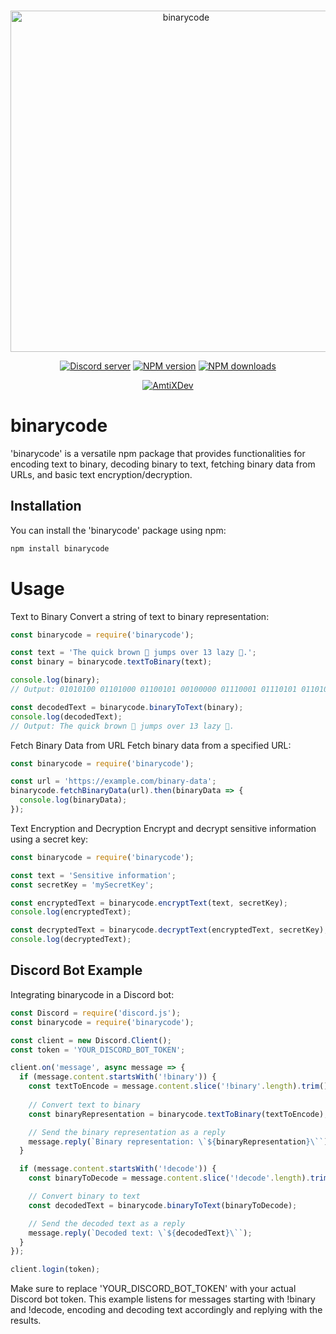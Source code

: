 <div align="center">
    <br />
    <p>
        <a href="https://amtixdev.xyz"><img src="https://cdn.discordapp.com/attachments/1141443355532873879/1173692642551402608/mybanner-o-x_1.png?ex=6564e174&is=65526c74&hm=4939339c5671e01c6cdd068fb581b1fe88bd9b1c8fe56142caa4f51953cc7237&" width="546" alt="binarycode" /></a>
    </p>
    <p>
    <a href="https://discord.gg/Ym5V2DB6sk"><img src="https://img.shields.io/discord/1125840988007579732?color=5865F2&logo=discord&logoColor=white" alt="Discord server" /></a>
    <a href="https://www.npmjs.com/package/binarycode"><img src="https://img.shields.io/npm/v/binarycode?maxAge=3600" alt="NPM version" /></a>
    <a href="https://www.npmjs.com/package/binarycode"><img src="https://img.shields.io/npm/dt/binarycode?maxAge=3600" alt="NPM downloads" /></a>
    </p>
  <p>
        <a href="https://amtixdev.xyz"><img src="https://cdn.discordapp.com/attachments/1148318536062742648/1180978797193990275/Powered_By_AmtiXDev_With_Color.png?ex=657f6336&is=656cee36&hm=0828041d09f451ead489b244b10099ba1bd97fa6becffdca1d8e2315ccb2df35&" alt="AmtiXDev" /></a>
    </p>

</div>

# binarycode
'binarycode' is a versatile npm package that provides functionalities for encoding text to binary, decoding binary to text, fetching binary data from URLs, and basic text encryption/decryption.
## Installation
You can install the 'binarycode' package using npm:

```bash
npm install binarycode
```

# Usage
Text to Binary
Convert a string of text to binary representation:
```js
const binarycode = require('binarycode');

const text = 'The quick brown 🦊 jumps over 13 lazy 🐶.';
const binary = binarycode.textToBinary(text);

console.log(binary);
// Output: 01010100 01101000 01100101 00100000 01110001 01110101 01101001 01100011 01101011 00100000 01100010 01110010 01101111 01110111 01101110 00100000 11110000 10011111 10100110 10001010 00100000 01101010 01110101 01101101 01110000 01110011 00100000 01101111 01110110 01100101 01110...

const decodedText = binarycode.binaryToText(binary);
console.log(decodedText);
// Output: The quick brown 🦊 jumps over 13 lazy 🐶.
```

Fetch Binary Data from URL
Fetch binary data from a specified URL:
```js
const binarycode = require('binarycode');

const url = 'https://example.com/binary-data';
binarycode.fetchBinaryData(url).then(binaryData => {
  console.log(binaryData);
});
```

Text Encryption and Decryption
Encrypt and decrypt sensitive information using a secret key:
```js
const binarycode = require('binarycode');

const text = 'Sensitive information';
const secretKey = 'mySecretKey';

const encryptedText = binarycode.encryptText(text, secretKey);
console.log(encryptedText);

const decryptedText = binarycode.decryptText(encryptedText, secretKey);
console.log(decryptedText);
```
## Discord Bot Example
Integrating binarycode in a Discord bot:
```js
const Discord = require('discord.js');
const binarycode = require('binarycode');

const client = new Discord.Client();
const token = 'YOUR_DISCORD_BOT_TOKEN';

client.on('message', async message => {
  if (message.content.startsWith('!binary')) {
    const textToEncode = message.content.slice('!binary'.length).trim();
    
    // Convert text to binary
    const binaryRepresentation = binarycode.textToBinary(textToEncode);

    // Send the binary representation as a reply
    message.reply(`Binary representation: \`${binaryRepresentation}\``);
  }

  if (message.content.startsWith('!decode')) {
    const binaryToDecode = message.content.slice('!decode'.length).trim();

    // Convert binary to text
    const decodedText = binarycode.binaryToText(binaryToDecode);

    // Send the decoded text as a reply
    message.reply(`Decoded text: \`${decodedText}\``);
  }
});

client.login(token);
```
Make sure to replace 'YOUR_DISCORD_BOT_TOKEN' with your actual Discord bot token. This example listens for messages starting with !binary and !decode, encoding and decoding text accordingly and replying with the results.
